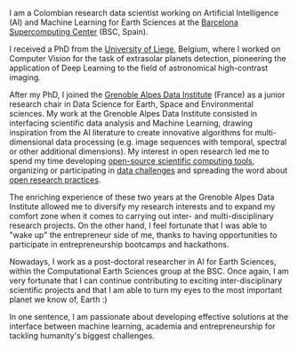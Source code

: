 I am a Colombian research data scientist working on Artificial Intelligence (AI) and Machine Learning for Earth Sciences at the [Barcelona Supercomputing Center](https://www.bsc.es) (BSC, Spain).

I received a PhD from the [University of Liege](https://www.uliege.be/), Belgium, where I worked on Computer Vision for the task of extrasolar planets detection, pioneering the application of Deep Learning to the field of astronomical high-contrast imaging. 

After my PhD, I joined the [Grenoble Alpes Data Institute](https://data-institute.univ-grenoble-alpes.fr/) (France) as a junior research chair in Data Science for Earth, Space and Environmental sciences. My work at the Grenoble Alpes Data Institute consisted in interfacing scientific data analysis and Machine Learning, drawing inspiration from the AI literature to create innovative algorithms for multi-dimensional data processing (e.g. image sequences with temporal, spectral or other additional dimensions). My interest in open research led me to spend my time developing [open-source scientific computing tools](https://carlgogo.github.io/software/), organizing or participating in [data challenges](https://exoplanet-imaging-challenge.github.io/) and spreading the word about [open research practices](https://grenoble-alpes-data-institute.github.io/2018-05-31-grenoble-software-carpentry/). 

The enriching experience of these two years at the Grenoble Alpes Data Institute allowed me to diversify my research interests and to expand my comfort zone when it comes to carrying out inter- and multi-disciplinary research projects. On the other hand, I feel fortunate that I was able to "wake up" the entrepreneur side of me, thanks to having opportunities to participate in entrepreneurship bootcamps and hackathons.    

Nowadays, I work as a post-doctoral researcher in AI for Earth Sciences, within the Computational Earth Sciences group at the BSC. Once again, I am very fortunate that I can continue contributing to exciting inter-disciplinary scientific projects and that I am able to turn my eyes to the most important planet we know of, Earth :)

In one sentence, I am passionate about developing effective solutions at the interface between machine learning, academia and entrepreneurship for tackling humanity's biggest challenges.   